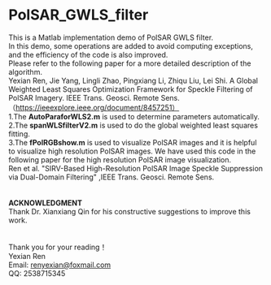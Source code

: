 # PolSAR_GWLS_filter
This is a Matlab implementation demo of PolSAR GWLS filter.  
In this demo, some operations are added to avoid computing exceptions, and the efficiency of the code is also improved.
<br/>
Please refer to the following paper for a more detailed description of the algorithm.  
Yexian Ren, Jie Yang, Lingli Zhao, Pingxiang Li, Zhiqu Liu, Lei Shi. A Global Weighted Least Squares Optimization Framework for Speckle Filtering of PolSAR Imagery. IEEE Trans. Geosci. Remote Sens. （https://ieeexplore.ieee.org/document/8457251）
<br/>
1.The **AutoParaforWLS2.m** is used to determine parameters automatically.  
2.The **spanWLSfilterV2.m** is used to do the global weighted least squares fitting.  
3.The **fPolRGBshow.m** is used to visualize PolSAR images and it is helpful to visualize high resolution PolSAR images. We have used this code in the following paper for the high resolution PolSAR image visualization.  
Ren et al. "SIRV-Based High-Resolution PolSAR Image Speckle Suppression via Dual-Domain Filtering" ,IEEE Trans. Geosci. Remote Sens.  
<br/>  
**ACKNOWLEDGMENT**  
Thank Dr. Xianxiang Qin for his constructive suggestions to improve this work.        
<br/>  
Thank you for your reading！  
Yexian Ren  
Email: renyexian@foxmail.com  
QQ: 2538715345  
